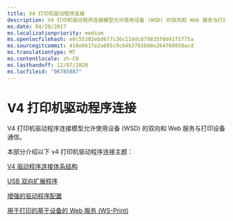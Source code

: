 ```yaml
---
title: V4 打印机驱动程序连接
description: V4 打印机驱动程序连接模型允许使用设备 (WSD) 的双向和 Web 服务与打印设备通信。
ms.date: 04/20/2017
ms.localizationpriority: medium
ms.openlocfilehash: e8c55302ebd677c26c11ddc879835f0d41f5775a
ms.sourcegitcommit: 418e6617e2a695c9cb4b37b5b60e264760858acd
ms.translationtype: MT
ms.contentlocale: zh-CN
ms.lasthandoff: 12/07/2020
ms.locfileid: "96785887"
---
```

# <a name="v4-printer-driver-connectivity"></a>V4 打印机驱动程序连接


V4 打印机驱动程序连接模型允许使用设备 (WSD) 的双向和 Web 服务与打印设备通信。

本部分介绍以下 v4 打印机驱动程序连接主题：

[V4 驱动程序连接体系结构](v4-driver-connectivity-architecture.md)

[USB 双向扩展程序](usb-bidi-extender.md)

[增强的驱动程序配置](enhanced-driver-configuration.md)

[用于打印的基于设备的 Web 服务 (WS-Print)](ws-print-v1-1.md)

 

 




